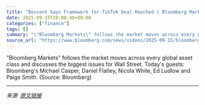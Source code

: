 ```yaml
---
title: "Bessent Says Framework for TikTok Deal Reached | Bloomberg Markets 9/15/2025"
date: 2025-09-15T20:00:49+08:00
categories: ["finance"]
tags: []
summary: "\"Bloomberg Markets\" follows the market moves across every global asset class and discusses the biggest issues for Wall Street. Today's guests: Bloomberg's Michael Casper, Daniel Flatley, Nicola White,"
source_url: "https://www.bloomberg.com/news/videos/2025-09-15/bloomberg-markets-9-15-2025-video"
---
```


"Bloomberg Markets" follows the market moves across every global asset class and discusses the biggest issues for Wall Street. Today's guests: Bloomberg's Michael Casper, Daniel Flatley, Nicola White, Ed Ludlow and Paige Smith. (Source: Bloomberg)

---

*来源: [原文链接](https://www.bloomberg.com/news/videos/2025-09-15/bloomberg-markets-9-15-2025-video)*
